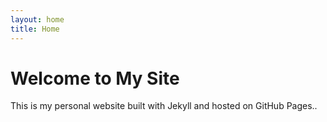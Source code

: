 ```yaml
---
layout: home
title: Home
---
```


# Welcome to My Site

This is my personal website built with Jekyll and hosted on GitHub Pages..
